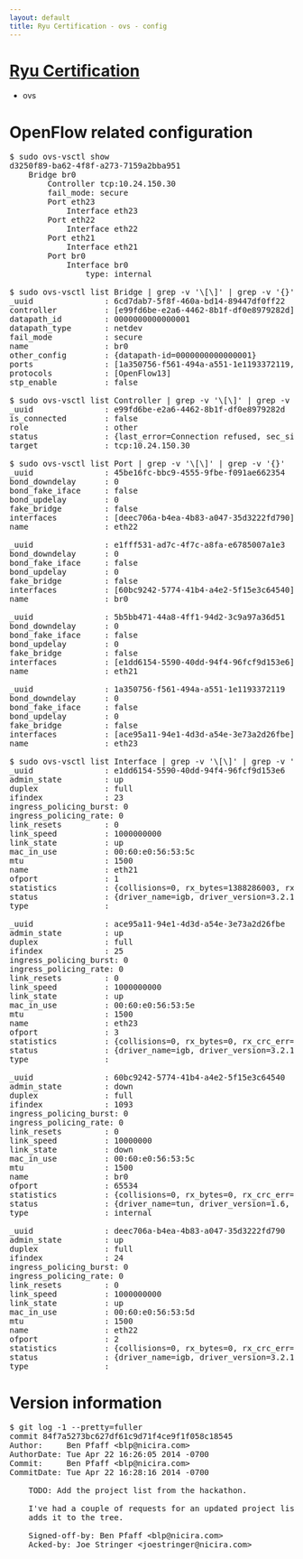 ```yaml
---
layout: default
title: Ryu Certification - ovs - config
---
```

# [Ryu Certification](http://osrg.github.io/ryu/certification.html)
* ovs 

# OpenFlow related configuration
<pre>
$ sudo ovs-vsctl show
d3250f89-ba62-4f8f-a273-7159a2bba951
    Bridge br0
        Controller tcp:10.24.150.30
        fail_mode: secure
        Port eth23
            Interface eth23
        Port eth22
            Interface eth22
        Port eth21
            Interface eth21
        Port br0
            Interface br0
                type: internal

$ sudo ovs-vsctl list Bridge | grep -v '\[\]' | grep -v '{}'
_uuid               : 6cd7dab7-5f8f-460a-bd14-89447df0ff22
controller          : [e99fd6be-e2a6-4462-8b1f-df0e8979282d]
datapath_id         : 0000000000000001
datapath_type       : netdev
fail_mode           : secure
name                : br0
other_config        : {datapath-id=0000000000000001}
ports               : [1a350756-f561-494a-a551-1e1193372119, 45be16fc-bbc9-4555-9fbe-f091ae662354, 5b5bb471-44a8-4ff1-94d2-3c9a97a36d51, e1fff531-ad7c-4f7c-a8fa-e6785007a1e3]
protocols           : [OpenFlow13]
stp_enable          : false

$ sudo ovs-vsctl list Controller | grep -v '\[\]' | grep -v '{}'
_uuid               : e99fd6be-e2a6-4462-8b1f-df0e8979282d
is_connected        : false
role                : other
status              : {last_error=Connection refused, sec_since_connect=571, sec_since_disconnect=3, state=BACKOFF}
target              : tcp:10.24.150.30

$ sudo ovs-vsctl list Port | grep -v '\[\]' | grep -v '{}'
_uuid               : 45be16fc-bbc9-4555-9fbe-f091ae662354
bond_downdelay      : 0
bond_fake_iface     : false
bond_updelay        : 0
fake_bridge         : false
interfaces          : [deec706a-b4ea-4b83-a047-35d3222fd790]
name                : eth22

_uuid               : e1fff531-ad7c-4f7c-a8fa-e6785007a1e3
bond_downdelay      : 0
bond_fake_iface     : false
bond_updelay        : 0
fake_bridge         : false
interfaces          : [60bc9242-5774-41b4-a4e2-5f15e3c64540]
name                : br0

_uuid               : 5b5bb471-44a8-4ff1-94d2-3c9a97a36d51
bond_downdelay      : 0
bond_fake_iface     : false
bond_updelay        : 0
fake_bridge         : false
interfaces          : [e1dd6154-5590-40dd-94f4-96fcf9d153e6]
name                : eth21

_uuid               : 1a350756-f561-494a-a551-1e1193372119
bond_downdelay      : 0
bond_fake_iface     : false
bond_updelay        : 0
fake_bridge         : false
interfaces          : [ace95a11-94e1-4d3d-a54e-3e73a2d26fbe]
name                : eth23

$ sudo ovs-vsctl list Interface | grep -v '\[\]' | grep -v '{}'
_uuid               : e1dd6154-5590-40dd-94f4-96fcf9d153e6
admin_state         : up
duplex              : full
ifindex             : 23
ingress_policing_burst: 0
ingress_policing_rate: 0
link_resets         : 0
link_speed          : 1000000000
link_state          : up
mac_in_use          : 00:60:e0:56:53:5c
mtu                 : 1500
name                : eth21
ofport              : 1
statistics          : {collisions=0, rx_bytes=1388286003, rx_crc_err=0, rx_dropped=0, rx_errors=0, rx_frame_err=0, rx_over_err=0, rx_packets=937373, tx_bytes=0, tx_dropped=0, tx_errors=0, tx_packets=0}
status              : {driver_name=igb, driver_version=3.2.10-k, firmware_version=2.10-9}
type                : 

_uuid               : ace95a11-94e1-4d3d-a54e-3e73a2d26fbe
admin_state         : up
duplex              : full
ifindex             : 25
ingress_policing_burst: 0
ingress_policing_rate: 0
link_resets         : 0
link_speed          : 1000000000
link_state          : up
mac_in_use          : 00:60:e0:56:53:5e
mtu                 : 1500
name                : eth23
ofport              : 3
statistics          : {collisions=0, rx_bytes=0, rx_crc_err=0, rx_dropped=0, rx_errors=0, rx_frame_err=0, rx_over_err=0, rx_packets=0, tx_bytes=642295500, tx_dropped=0, tx_errors=0, tx_packets=428197}
status              : {driver_name=igb, driver_version=3.2.10-k, firmware_version=2.10-9}
type                : 

_uuid               : 60bc9242-5774-41b4-a4e2-5f15e3c64540
admin_state         : down
duplex              : full
ifindex             : 1093
ingress_policing_burst: 0
ingress_policing_rate: 0
link_resets         : 0
link_speed          : 10000000
link_state          : down
mac_in_use          : 00:60:e0:56:53:5c
mtu                 : 1500
name                : br0
ofport              : 65534
statistics          : {collisions=0, rx_bytes=0, rx_crc_err=0, rx_dropped=0, rx_errors=0, rx_frame_err=0, rx_over_err=0, rx_packets=0, tx_bytes=0, tx_dropped=0, tx_errors=0, tx_packets=0}
status              : {driver_name=tun, driver_version=1.6, firmware_version=N/A}
type                : internal

_uuid               : deec706a-b4ea-4b83-a047-35d3222fd790
admin_state         : up
duplex              : full
ifindex             : 24
ingress_policing_burst: 0
ingress_policing_rate: 0
link_resets         : 0
link_speed          : 1000000000
link_state          : up
mac_in_use          : 00:60:e0:56:53:5d
mtu                 : 1500
name                : eth22
ofport              : 2
statistics          : {collisions=0, rx_bytes=0, rx_crc_err=0, rx_dropped=0, rx_errors=0, rx_frame_err=0, rx_over_err=0, rx_packets=0, tx_bytes=901389448, tx_dropped=0, tx_errors=0, tx_packets=605870}
status              : {driver_name=igb, driver_version=3.2.10-k, firmware_version=2.10-9}
type                : 
</pre>

# Version information
<pre>
$ git log -1 --pretty=fuller
commit 84f7a5273bc627df61c9d71f4ce9f1f058c18545
Author:     Ben Pfaff &lt;blp@nicira.com&gt;
AuthorDate: Tue Apr 22 16:26:05 2014 -0700
Commit:     Ben Pfaff &lt;blp@nicira.com&gt;
CommitDate: Tue Apr 22 16:28:16 2014 -0700

    TODO: Add the project list from the hackathon.
    
    I've had a couple of requests for an updated project list, so this commit
    adds it to the tree.
    
    Signed-off-by: Ben Pfaff &lt;blp@nicira.com&gt;
    Acked-by: Joe Stringer &lt;joestringer@nicira.com&gt;
</pre>
